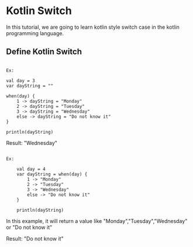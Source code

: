 # Kotlin Switch

In this tutorial, we are going to learn kotlin style switch case in the kotlin programming language.

## Define Kotlin Switch

~~~~

Ex: 

val day = 3
var dayString = ""

when(day) {
	1 -> dayString = "Monday"
	2 -> dayString = "Tuesday"
	3 -> dayString = "Wednesday"
	else -> dayString = "Do not know it"
}

println(dayString)

~~~~

Result: "Wednesday"

~~~~

Ex: 

    val day = 4
    var dayString = when(day) {
        1 -> "Monday"
        2 -> "Tuesday"
        3 -> "Wednesday"
        else -> "Do not know it"
    }

    println(dayString)

~~~~

In this example, it will return a value like "Monday","Tuesday","Wednesday" or "Do not know it"

Result: "Do not know it"